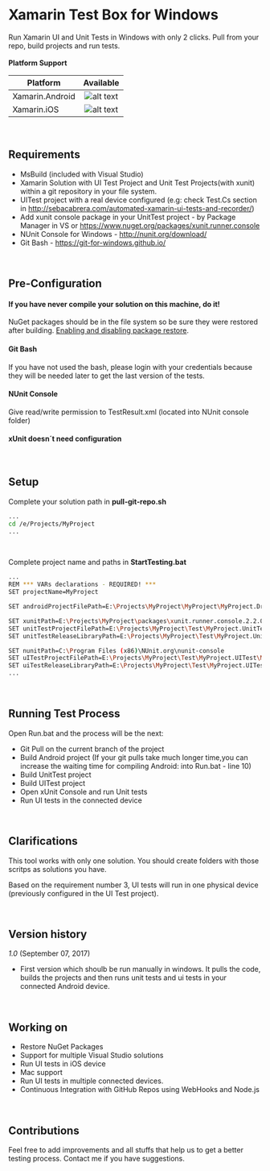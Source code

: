 
# Xamarin Test Box for Windows
Run Xamarin UI and Unit Tests in Windows with only 2 clicks. Pull from your repo, build projects and run tests.
<br/>
<br/>
**Platform Support**

|Platform|Available|
| ------------------- | :-----------: |
|Xamarin.Android|![alt text](https://www.pedshoes.com/images/general/greenCheck50x50Transparent.png)|
|Xamarin.iOS|![alt text](http://i4ultimate.com/alertemails/warning-icon-orange.png)|

<br/>

## Requirements

 - MsBuild (included with Visual Studio)
 - Xamarin Solution with UI Test Project and Unit Test Projects(with xunit) within a git repository in your file system.
 - UITest project with a real device configured (e.g: check Test.Cs section in http://sebacabrera.com/automated-xamarin-ui-tests-and-recorder/)
 - Add xunit console package in your UnitTest project - by Package
   Manager in VS or https://www.nuget.org/packages/xunit.runner.console
 - NUnit Console for Windows - http://nunit.org/download/
 - Git Bash - https://git-for-windows.github.io/

<br/>

## Pre-Configuration

#### If you have never compile your solution on this machine, do it!
NuGet packages should be in the file system so be sure they were restored after building. [Enabling and disabling package restore](https://docs.microsoft.com/en-us/nuget/consume-packages/package-restore#enabling-and-disabling-package-restore).

#### Git Bash
If you have not used the bash, please login with your credentials because they will be needed later to get the last version of the tests.

#### NUnit Console
Give read/write permission to TestResult.xml (located into NUnit console folder) 

#### xUnit doesn´t need configuration

<br/>

## Setup

Complete your solution path in **pull-git-repo.sh**
```bash
...
cd /e/Projects/MyProject
...
```

<br/>

Complete project name and paths in **StartTesting.bat**
```bash
...
REM *** VARs declarations - REQUIRED! ***
SET projectName=MyProject

SET androidProjectFilePath=E:\Projects\MyProject\MyProject\MyProject.Droid\MyProject.Droid.csproj

SET xunitPath=E:\Projects\MyProject\packages\xunit.runner.console.2.2.0\tools
SET unitTestProjectFilePath=E:\Projects\MyProject\Test\MyProject.UnitTest\MyProject.UnitTest.csproj
SET unitTestReleaseLibraryPath=E:\Projects\MyProject\Test\MyProject.UnitTest\bin\Release\MyProject.UnitTest.dll

SET nunitPath=C:\Program Files (x86)\NUnit.org\nunit-console
SET uITestProjectFilePath=E:\Projects\MyProject\Test\MyProject.UITest\MyProject.UITest.csproj
SET uiTestReleaseLibraryPath=E:\Projects\MyProject\Test\MyProject.UITest\bin\Release\MyProject.UITest.dll
...
```

<br/>

## Running Test Process

Open Run.bat and the process will be the next:

* Git Pull on the current branch of the project
* Build Android project (If your git pulls take much longer time,you can increase the waiting time for compiling Android: into Run.bat - line 10)
* Build UnitTest project
* Build UITest project
* Open xUnit Console and run Unit tests
* Run UI tests in the connected device

<br/>

## Clarifications

This tool works with only one solution. You should create folders with those scritps as solutions you have.
  
Based on the requirement number 3, UI tests will run in one physical device (previously configured in the UI Test project).

<br/>

## Version history

*1.0* (September 07, 2017)

* First version which shoulb be run manually in windows. It pulls the code, builds the projects and then runs unit tests and ui tests in your connected Android device.

<br/>

## Working on

*  Restore NuGet Packages
*  Support for multiple Visual Studio solutions
*  Run UI tests in iOS device
*  Mac support
*  Run UI tests in multiple connected devices.
*  Continuous Integration with GitHub Repos using WebHooks and Node.js


<br/>

## Contributions
Feel free to add improvements and all stuffs that help us to get a better testing process. Contact me if you have suggestions.
